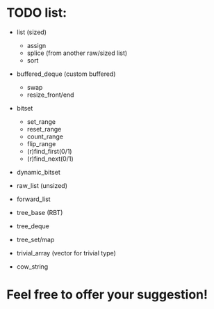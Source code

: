 # TODO list:

- list (sized)
  - assign
  - splice (from another raw/sized list)
  - sort

- buffered_deque (custom buffered)
  - swap
  - resize_front/end

- bitset
  - set_range
  - reset_range
  - count_range
  - flip_range
  - (r)find_first(0/1)
  - (r)find_next(0/1)

- dynamic_bitset

- raw_list (unsized)

- forward_list

- tree_base (RBT)

- tree_deque

- tree_set/map

- trivial_array (vector for trivial type)

- cow_string

# Feel free to offer your suggestion!
